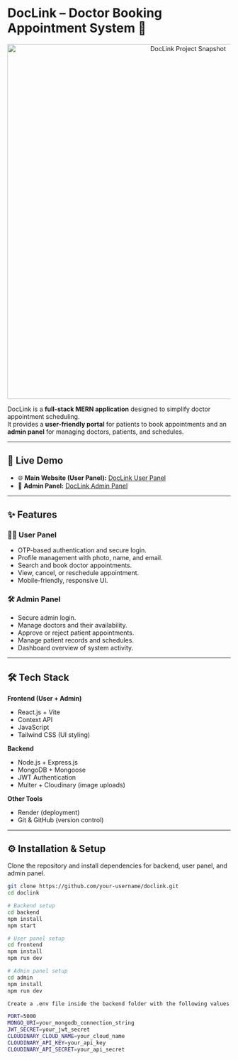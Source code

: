 # DocLink – Doctor Booking Appointment System 🏥

<p align="center">
  <img src="public/frontend/Doclink-Screenshot.png" alt="DocLink Project Snapshot" width="800"/>
</p>

DocLink is a **full-stack MERN application** designed to simplify doctor appointment scheduling.  
It provides a **user-friendly portal** for patients to book appointments and an **admin panel** for managing doctors, patients, and schedules.

---

## 🚀 Live Demo
- 🌐 **Main Website (User Panel):** [DocLink User Panel](https://doclink-doctor-2gk4.onrender.com)  
- 🔑 **Admin Panel:** [DocLink Admin Panel](https://doclink-admin-24s9.onrender.com)

---

## ✨ Features

### 👩‍⚕️ User Panel
- OTP-based authentication and secure login.  
- Profile management with photo, name, and email.  
- Search and book doctor appointments.  
- View, cancel, or reschedule appointment.  
- Mobile-friendly, responsive UI.  

### 🛠 Admin Panel
- Secure admin login.  
- Manage doctors and their availability.  
- Approve or reject patient appointments.  
- Manage patient records and schedules.  
- Dashboard overview of system activity.  

---

## 🛠 Tech Stack

**Frontend (User + Admin)**  
- React.js + Vite  
- Context API  
- JavaScript  
- Tailwind CSS (UI styling)  

**Backend**  
- Node.js + Express.js  
- MongoDB + Mongoose  
- JWT Authentication  
- Multer + Cloudinary (image uploads)  

**Other Tools**  
- Render (deployment)  
- Git & GitHub (version control)  

---

## ⚙️ Installation & Setup

Clone the repository and install dependencies for backend, user panel, and admin panel.

```bash
git clone https://github.com/your-username/doclink.git
cd doclink

# Backend setup
cd backend
npm install
npm start

# User panel setup
cd frontend
npm install
npm run dev

# Admin panel setup
cd admin
npm install
npm run dev

Create a .env file inside the backend folder with the following values:

PORT=5000
MONGO_URI=your_mongodb_connection_string
JWT_SECRET=your_jwt_secret
CLOUDINARY_CLOUD_NAME=your_cloud_name
CLOUDINARY_API_KEY=your_api_key
CLOUDINARY_API_SECRET=your_api_secret

